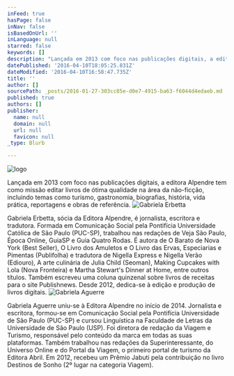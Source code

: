 ```yaml
---
inFeed: true
hasPage: false
inNav: false
isBasedOnUrl: ''
inLanguage: null
starred: false
keywords: []
description: "Lançada em 2013 com foco nas publicações digitais, a editora Alpendre tem como missão editar livros de ótima qualidade na área da não-ficção, incluindo temas como turismo, gastronomia, biografias, história, vida prática, reportagens e obras de referência.\_"
datePublished: '2016-04-10T18:05:25.831Z'
dateModified: '2016-04-10T16:58:47.735Z'
title: ''
author: []
sourcePath: _posts/2016-01-27-303cc85e-d0e7-4915-ba63-f6044d4edaeb.md
published: true
authors: []
publisher:
  name: null
  domain: null
  url: null
  favicon: null
_type: Blurb

---
```

![logo](https://the-grid-user-content.s3-us-west-2.amazonaws.com/fbc5d44b-f625-443b-94e9-ce7937092c38.jpg)

Lançada em 2013 com foco nas publicações digitais, a editora Alpendre tem como missão editar livros de ótima qualidade na área da não-ficção, incluindo temas como turismo, gastronomia, biografias, história, vida prática, reportagens e obras de referência. ![Gabriela Erbetta](https://the-grid-user-content.s3-us-west-2.amazonaws.com/cd3767f2-0c88-4d6f-8fce-92830360c530.jpg)

Gabriela Erbetta, sócia da Editora Alpendre, é jornalista, escritora e tradutora. Formada em Comunicação Social pela Pontifícia Universidade Católica de São Paulo (PUC-SP), trabalhou nas redações de Veja São Paulo, Época Online, GuiaSP e Guia Quatro Rodas. É autora de O Barato de Nova York (Best Seller), O Livro dos Amuletos e O Livro das Ervas, Especiarias e Pimentas (Publifolha) e tradutora de Nigella Express e Nigella Verão (Ediouro), A arte culinária de Julia Child (Seoman), Making Cupcakes with Lola (Nova Fronteira) e Martha Stewart's Dinner at Home, entre outros títulos. Também escreveu uma coluna quinzenal sobre livros de receitas para o site Publishnews. Desde 2012, dedica-se à edição e produção de livros digitais. ![Gabriela Aguerre](https://the-grid-user-content.s3-us-west-2.amazonaws.com/2d1c8ad6-bf1b-4962-b81e-602ae46d6ee1.JPG)

Gabriela Aguerre uniu-se à Editora Alpendre no início de 2014\. Jornalista e escritora, formou-se em Comunicação Social pela Pontifícia Universidade de São Paulo (PUC-SP) e cursou Linguística na Faculdade de Letras da Universidade de São Paulo (USP). Foi diretora de redação da Viagem e Turismo, responsável pelo conteúdo da marca em todas as suas plataformas. Também trabalhou nas redações da Superinteressante, do Universo Online e do Portal da Viagem, o primeiro portal de turismo da Editora Abril. Em 2012, recebeu um Prêmio Jabuti pela contribuição no livro Destinos de Sonho (2º lugar na categoria Viagem).
